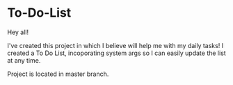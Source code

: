 # To-Do-List
Hey all!

I've created this project in which I believe will help me with my daily tasks!
I created a To Do List, incoporating system args so I can easily update the list at any time.

Project is located in master branch.


